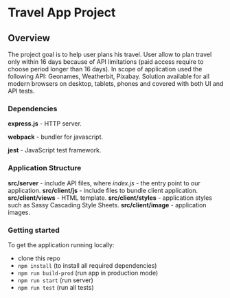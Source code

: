 # Travel App Project

## Overview

The project goal is to help user plans his travel. User allow to plan travel only within 16 days because of API limitations (paid access require 
to choose period longer than 16 days). In scope of application used the following API: Geonames, Weatherbit, Pixabay. Solution available for all modern browsers
on desktop, tablets, phones and covered with both UI and API tests.

### Dependencies

**express.js** - HTTP server.

**webpack** - bundler for javascript.

**jest** - JavaScript test framework.

### Application Structure

**src/server** - include API files, where *index.js* - the entry point to our application.
**src/client/js** - include files to bundle client application.
**src/client/views** - HTML template.
**src/client/styles** - application styles such as Sassy Cascading Style Sheets.
**src/client/image** - application images.

### Getting started

To get the application running locally:
* clone this repo
* `npm install` (to install all required dependencies)
* `npm run build-prod` (run app in production mode)
* `npm run start` (run server)
* `npm run test` (run all tests)
